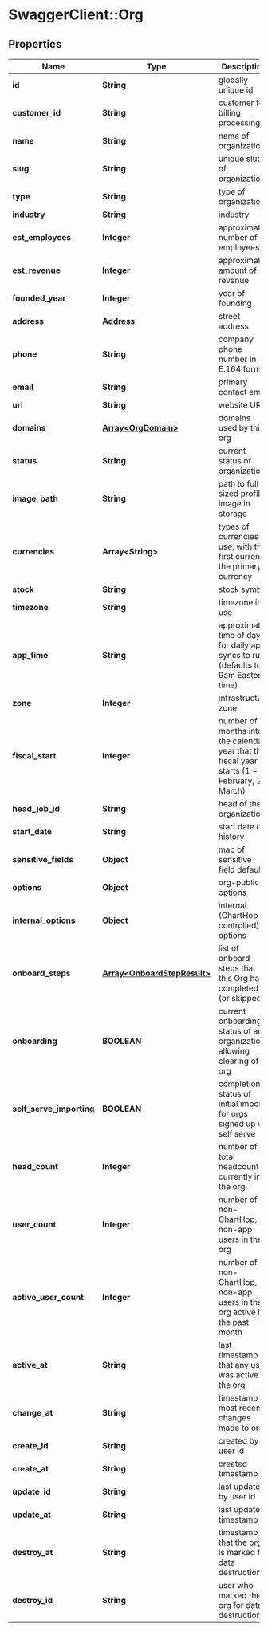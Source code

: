 # SwaggerClient::Org

## Properties
Name | Type | Description | Notes
------------ | ------------- | ------------- | -------------
**id** | **String** | globally unique id | 
**customer_id** | **String** | customer for billing processing | [optional] 
**name** | **String** | name of organization | 
**slug** | **String** | unique slug of organization | 
**type** | **String** | type of organization | [optional] 
**industry** | **String** | industry | [optional] 
**est_employees** | **Integer** | approximate number of employees | [optional] 
**est_revenue** | **Integer** | approximate amount of revenue | [optional] 
**founded_year** | **Integer** | year of founding | [optional] 
**address** | [**Address**](Address.md) | street address | [optional] 
**phone** | **String** | company phone number in E.164 format | [optional] 
**email** | **String** | primary contact email | [optional] 
**url** | **String** | website URL | [optional] 
**domains** | [**Array&lt;OrgDomain&gt;**](OrgDomain.md) | domains used by this org | [optional] 
**status** | **String** | current status of organization | [optional] 
**image_path** | **String** | path to full-sized profile image in storage | [optional] 
**currencies** | **Array&lt;String&gt;** | types of currencies in use, with the first currency the primary currency | [optional] 
**stock** | **String** | stock symbol | [optional] 
**timezone** | **String** | timezone in use | [optional] 
**app_time** | **String** | approximate time of day for daily app syncs to run (defaults to 9am Eastern time) | [optional] 
**zone** | **Integer** | infrastructure zone | [optional] 
**fiscal_start** | **Integer** | number of months into the calendar year that the fiscal year starts (1 &#x3D; February, 2 &#x3D; March) | [optional] 
**head_job_id** | **String** | head of the organization | [optional] 
**start_date** | **String** | start date of history | [optional] 
**sensitive_fields** | **Object** | map of sensitive field defaults | [optional] 
**options** | **Object** | org-public options | [optional] 
**internal_options** | **Object** | internal (ChartHop controlled) options | [optional] 
**onboard_steps** | [**Array&lt;OnboardStepResult&gt;**](OnboardStepResult.md) | list of onboard steps that this Org has completed (or skipped) | [optional] 
**onboarding** | **BOOLEAN** | current onboarding status of an organization, allowing clearing of org | [optional] 
**self_serve_importing** | **BOOLEAN** | completion status of initial import for orgs signed up via self serve | [optional] 
**head_count** | **Integer** | number of total headcount currently in the org | [optional] 
**user_count** | **Integer** | number of non-ChartHop, non-app users in the org | [optional] 
**active_user_count** | **Integer** | number of non-ChartHop, non-app users in the org active in the past month | [optional] 
**active_at** | **String** | last timestamp that any user was active in the org | [optional] 
**change_at** | **String** | timestamp of most recent changes made to org | [optional] 
**create_id** | **String** | created by user id | [optional] 
**create_at** | **String** | created timestamp | [optional] 
**update_id** | **String** | last updated by user id | [optional] 
**update_at** | **String** | last updated timestamp | [optional] 
**destroy_at** | **String** | timestamp that the org is marked for data destruction | [optional] 
**destroy_id** | **String** | user who marked the org for data destruction | [optional] 


